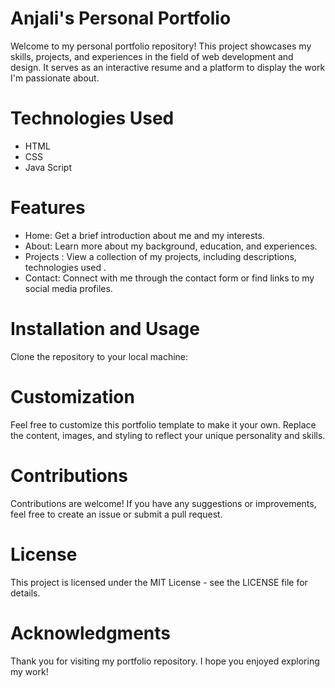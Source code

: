 # Anjali's Personal Portfolio


Welcome to my personal portfolio repository! This project showcases my skills, projects, and experiences in the field of web development and design. It serves as an interactive resume and a platform to display the work I'm passionate about.

# Technologies Used
* HTML
* CSS
* Java Script


# Features
* Home: Get a brief introduction about me and my interests.
* About: Learn more about my background, education, and experiences.
* Projects : View a collection of my projects, including descriptions, technologies used .
* Contact: Connect with me through the contact form or find links to my social media profiles.

# Installation and Usage
Clone the repository to your local machine:

# Customization
Feel free to customize this portfolio template to make it your own. Replace the content, images, and styling to reflect your unique personality and skills.

# Contributions
Contributions are welcome! If you have any suggestions or improvements, feel free to create an issue or submit a pull request.

# License
This project is licensed under the MIT License - see the LICENSE file for details.

# Acknowledgments
Thank you for visiting my portfolio repository. I hope you enjoyed exploring my work!

